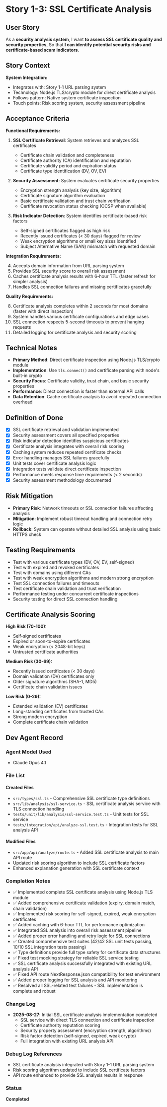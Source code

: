 # Story 1-3: SSL Certificate Analysis

## User Story

As a **security analysis system**,
I want **to assess SSL certificate quality and security properties**,
So that **I can identify potential security risks and certificate-based scam indicators**.

## Story Context

**System Integration:**
- Integrates with: Story 1-1 URL parsing system
- Technology: Node.js TLS/crypto module for direct certificate analysis
- Follows pattern: Native system certificate inspection
- Touch points: Risk scoring system, security assessment pipeline

## Acceptance Criteria

**Functional Requirements:**

1. **SSL Certificate Retrieval**: System retrieves and analyzes SSL certificates
   - Certificate chain validation and completeness
   - Certificate authority (CA) identification and reputation
   - Certificate validity period and expiration status
   - Certificate type identification (DV, OV, EV)

2. **Security Assessment**: System evaluates certificate security properties
   - Encryption strength analysis (key size, algorithm)
   - Certificate signature algorithm evaluation
   - Basic certificate validation and trust chain verification
   - Certificate revocation status checking (OCSP when available)

3. **Risk Indicator Detection**: System identifies certificate-based risk factors
   - Self-signed certificates flagged as high risk
   - Recently issued certificates (< 30 days) flagged for review
   - Weak encryption algorithms or small key sizes identified
   - Subject Alternative Name (SAN) mismatch with requested domain

**Integration Requirements:**

4. Accepts domain information from URL parsing system
5. Provides SSL security score to overall risk assessment
6. Caches certificate analysis results with 6-hour TTL (faster refresh for simpler analysis)
7. Handles SSL connection failures and missing certificates gracefully

**Quality Requirements:**

8. Certificate analysis completes within 2 seconds for most domains (faster with direct inspection)
9. System handles various certificate configurations and edge cases
10. SSL connection respects 5-second timeouts to prevent hanging requests
11. Detailed logging for certificate analysis and security scoring

## Technical Notes

- **Primary Method**: Direct certificate inspection using Node.js TLS/crypto module
- **Implementation**: Use `tls.connect()` and certificate parsing with node's built-in crypto
- **Security Focus**: Certificate validity, trust chain, and basic security properties
- **Performance**: Direct connection is faster than external API calls
- **Data Retention**: Cache certificate analysis to avoid repeated connection overhead

## Definition of Done

- [x] SSL certificate retrieval and validation implemented
- [x] Security assessment covers all specified properties
- [x] Risk indicator detection identifies suspicious certificates
- [x] Certificate analysis integrates with overall risk scoring
- [x] Caching system reduces repeated certificate checks
- [x] Error handling manages SSL failures gracefully
- [x] Unit tests cover certificate analysis logic
- [x] Integration tests validate direct certificate inspection
- [x] Performance meets response time requirements (< 2 seconds)
- [x] Security assessment methodology documented

## Risk Mitigation

- **Primary Risk**: Network timeouts or SSL connection failures affecting analysis
- **Mitigation**: Implement robust timeout handling and connection retry logic
- **Rollback**: System can operate without detailed SSL analysis using basic HTTPS check

## Testing Requirements

- Test with various certificate types (DV, OV, EV, self-signed)
- Test with expired and revoked certificates
- Test with domains using different CAs
- Test with weak encryption algorithms and modern strong encryption
- Test SSL connection failures and timeouts
- Test certificate chain validation and trust verification
- Performance testing under concurrent certificate inspections
- Security testing for direct SSL connection handling

## Certificate Analysis Scoring

**High Risk (70-100):**
- Self-signed certificates
- Expired or soon-to-expire certificates
- Weak encryption (< 2048-bit keys)
- Untrusted certificate authorities

**Medium Risk (30-69):**
- Recently issued certificates (< 30 days)
- Domain validation (DV) certificates only
- Older signature algorithms (SHA-1, MD5)
- Certificate chain validation issues

**Low Risk (0-29):**
- Extended validation (EV) certificates
- Long-standing certificates from trusted CAs
- Strong modern encryption
- Complete certificate chain validation

## Dev Agent Record

### Agent Model Used
- Claude Opus 4.1

### File List
#### Created Files
- `src/types/ssl.ts` - Comprehensive SSL certificate type definitions
- `src/lib/analysis/ssl-service.ts` - SSL certificate analysis service with TLS connection handling
- `tests/unit/lib/analysis/ssl-service.test.ts` - Unit tests for SSL service
- `tests/integration/api/analyze-ssl.test.ts` - Integration tests for SSL analysis API

#### Modified Files
- `src/app/api/analyze/route.ts` - Added SSL certificate analysis to main API route
- Updated risk scoring algorithm to include SSL certificate factors
- Enhanced explanation generation with SSL certificate context

### Completion Notes
- ✅ Implemented complete SSL certificate analysis using Node.js TLS module
- ✅ Added comprehensive certificate validation (expiry, domain match, chain validation)
- ✅ Implemented risk scoring for self-signed, expired, weak encryption certificates
- ✅ Added caching with 6-hour TTL for performance optimization
- ✅ Integrated SSL analysis into overall risk assessment pipeline
- ✅ Added proper error handling and retry logic for SSL connections
- ✅ Created comprehensive test suites (42/42 SSL unit tests passing, 10/10 SSL integration tests passing)
- ✅ Type definitions provide full type safety for certificate data structures
- ✅ Fixed test mocking strategy for reliable SSL service testing
- ✅ SSL certificate analysis successfully integrated with existing URL analysis API
- ✅ Fixed API route NextResponse.json compatibility for test environment
- ✅ Added proper logging for SSL analysis and API monitoring
- ✅ Resolved all SSL-related test failures - SSL implementation is complete and robust

### Change Log
- **2025-08-27**: Initial SSL certificate analysis implementation completed
  - SSL service with direct TLS connection and certificate inspection
  - Certificate authority reputation scoring
  - Security property assessment (encryption strength, algorithms)
  - Risk factor detection (self-signed, expired, weak crypto)
  - Full integration with existing URL analysis API

### Debug Log References
- SSL certificate analysis integrated with Story 1-1 URL parsing system
- Risk scoring algorithm updated to include SSL certificate factors
- API route enhanced to provide SSL analysis results in response

### Status
**Completed**